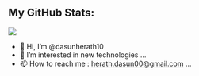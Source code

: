 
## My GitHub Stats:
<img 
   src="https://github-readme-stats.vercel.app/api?username=dasunherath10&show_icons=true&theme=github_dark" 
/>


- 👋 Hi, I’m @dasunherath10
- 👀 I’m interested in new technologies ...
- 📫 How to reach me : herath.dasun00@gmail.com ...

